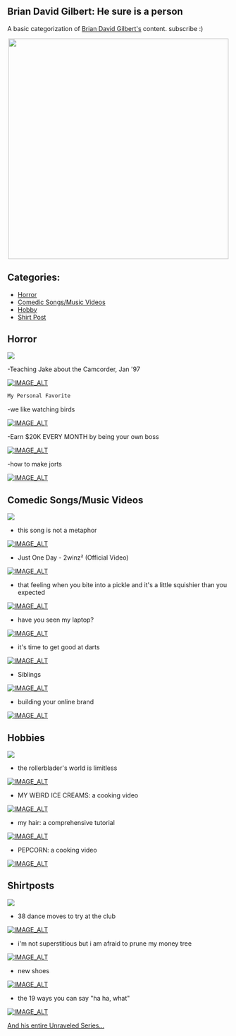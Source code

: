 ## Brian David Gilbert: He sure is a person

A basic categorization of [Brian David Gilbert's](https://www.youtube.com/channel/UCakAg8hC_RFJm4RI3DlD7SA) content. subscribe :)

<p align="center">
  <img id="img1" src="https://cdn.discordapp.com/attachments/692424734918443119/893411131572494396/unknown.png" width="500" height="500">
</p>

## Categories:
- [Horror](#lloyd)
- [Comedic Songs/Music Videos](#mv)
- [Hobby](#hobby)
- [Shirt Post](#shirtpost)

## <a name="lloyd">Horror</a>

<img id="img1" src="https://static.thenounproject.com/png/60737-200.png">

-Teaching Jake about the Camcorder, Jan '97

[![IMAGE_ALT](https://img.youtube.com/vi/RXZy8BbMz_U/0.jpg)](https://www.youtube.com/watch?v=RXZy8BbMz_U)

```markdown
My Personal Favorite
```
-we like watching birds

[![IMAGE_ALT](https://img.youtube.com/vi/ml7bK1jg69I/0.jpg)](https://www.youtube.com/watch?v=ml7bK1jg69I)

-Earn $20K EVERY MONTH by being your own boss

[![IMAGE_ALT](https://img.youtube.com/vi/wbfu39l0kxg/0.jpg)](https://www.youtube.com/watch?v=wbfu39l0kxg)

-how to make jorts

[![IMAGE_ALT](https://img.youtube.com/vi/Sx3ORAO1Y6s/0.jpg)](https://www.youtube.com/watch?v=Sx3ORAO1Y6s)


## <a name="mv">Comedic Songs/Music Videos</a>

<img id="img1" src="https://upload.wikimedia.org/wikipedia/commons/b/bd/Vevo_2016_logo.png">

- this song is not a metaphor

[![IMAGE_ALT](https://img.youtube.com/vi/Sfw9n2ktX9k/0.jpg)](https://www.youtube.com/watch?v=Sfw9n2ktX9k)

- Just One Day - 2winz² (Official Video)

[![IMAGE_ALT](https://img.youtube.com/vi/AdVgPCM5wEk/0.jpg)](https://www.youtube.com/watch?v=AdVgPCM5wEk)

- that feeling when you bite into a pickle and it's a little squishier than you expected

[![IMAGE_ALT](https://img.youtube.com/vi/QHjRQwEQjJI/0.jpg)](https://www.youtube.com/watch?v=QHjRQwEQjJI)

- have you seen my laptop?

[![IMAGE_ALT](https://img.youtube.com/vi/YV__C64Ni50/0.jpg)](https://www.youtube.com/watch?v=YV__C64Ni50)

- it's time to get good at darts

[![IMAGE_ALT](https://img.youtube.com/vi/J3eotWyZv5c/0.jpg)](https://www.youtube.com/watch?v=J3eotWyZv5c)

- Siblings

[![IMAGE_ALT](https://img.youtube.com/vi/AauAyjBxaIQ/0.jpg)](https://www.youtube.com/watch?v=AauAyjBxaIQ)

- building your online brand

[![IMAGE_ALT](https://img.youtube.com/vi/rPHK494AUxE/0.jpg)](https://www.youtube.com/watch?v=rPHK494AUxE)

## <a name="hobby">Hobbies</a>

<img id="img1" src="https://cdn.pixabay.com/photo/2019/09/15/21/26/game-4479445_1280.jpg">

- the rollerblader's world is limitless

[![IMAGE_ALT](https://img.youtube.com/vi/XtviQ046SQY/0.jpg)](https://www.youtube.com/watch?v=XtviQ046SQY)

- MY WEIRD ICE CREAMS: a cooking video

[![IMAGE_ALT](https://img.youtube.com/vi/tjmzfOUOw08/0.jpg)](https://www.youtube.com/watch?v=tjmzfOUOw08)

- my hair: a comprehensive tutorial

[![IMAGE_ALT](https://img.youtube.com/vi/CkPNOD2wlp8/0.jpg)](https://www.youtube.com/watch?v=CkPNOD2wlp8)

- PEPCORN: a cooking video

[![IMAGE_ALT](https://img.youtube.com/vi/3fG8rNHUspU/0.jpg)](https://www.youtube.com/watch?v=3fG8rNHUspU)

## <a name="shirtpost">Shirtposts</a>

<img id="img1" src="https://cdn.pixabay.com/photo/2017/01/13/04/56/blank-1976334_1280.png">

- 38 dance moves to try at the club

[![IMAGE_ALT](https://img.youtube.com/vi/Dgfl_SbKYzk/0.jpg)](https://www.youtube.com/watch?v=Dgfl_SbKYzk)

- i'm not superstitious but i am afraid to prune my money tree

[![IMAGE_ALT](https://img.youtube.com/vi/ZS4kjOsSooM/0.jpg)](https://www.youtube.com/watch?v=ZS4kjOsSooM)

- new shoes

[![IMAGE_ALT](https://img.youtube.com/vi/jOBRLH9O2i4/0.jpg)](https://www.youtube.com/watch?v=jOBRLH9O2i4)

- the 19 ways you can say "ha ha, what"

[![IMAGE_ALT](https://img.youtube.com/vi/RBGW9J3sx1g/0.jpg)](https://www.youtube.com/watch?v=RBGW9J3sx1g)

[And his entire Unraveled Series...](https://www.youtube.com/playlist?list=PLaDrN74SfdT7Ueqtwn_bXo1MuSWT0ji2w)

